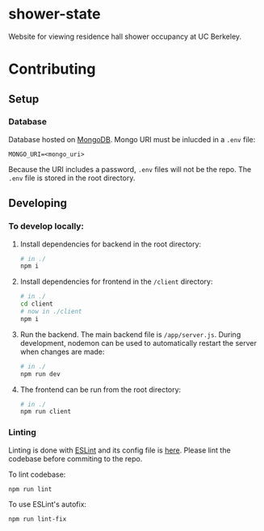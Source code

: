 # shower-state
Website for viewing residence hall shower occupancy at UC Berkeley.

# Contributing
## Setup
### Database
Database hosted on [MongoDB](https://www.mongodb.com/). Mongo URI must be inlucded in a `.env` file:

```
MONGO_URI=<mongo_uri>
```

Because the URI includes a password, `.env` files will not be the repo. The `.env` file is stored in the root directory.

## Developing
### To develop locally:
1. Install dependencies for backend in the root directory:

    ```sh
    # in ./
    npm i
    ```

2. Install dependencies for frontend in the `/client` directory:

    ```sh
    # in ./
    cd client
    # now in ./client
    npm i
    ```

3. Run the backend. The main backend file is `/app/server.js`. During development, nodemon can be used to automatically restart the server when changes are made:

    ```sh
    # in ./
    npm run dev
    ```

4. The frontend can be run from the root directory:

    ```sh
    # in ./
    npm run client
    ```

### Linting
Linting is done with [ESLint](https://eslint.org/) and its config file is [here](./.eslintrc.json).
Please lint the codebase before commiting to the repo.

To lint codebase:

```sh
npm run lint
```

To use ESLint's autofix:

```sh
npm run lint-fix
```
